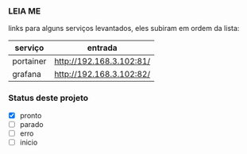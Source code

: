 ### LEIA ME
links para alguns serviços levantados, eles subiram em ordem da lista:

| serviço   | entrada                  |
| --------- | ------------------------ |
| portainer | http://192.168.3.102:81/ |
| grafana   | http://192.168.3.102:82/ |

### Status deste projeto
- [x] pronto
- [ ] parado
- [ ] erro
- [ ] inicio
